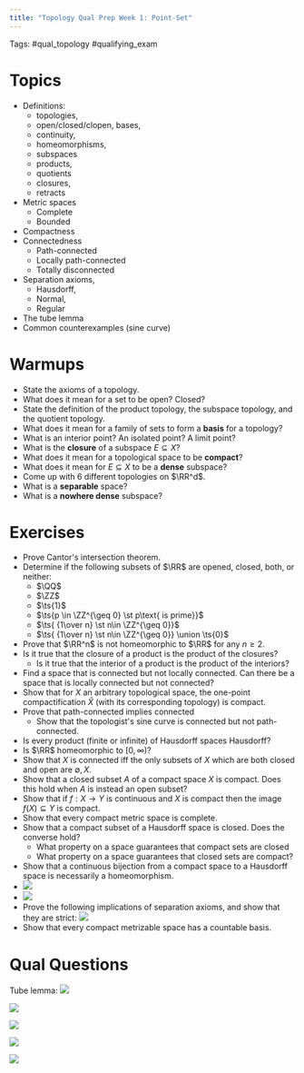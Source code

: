```yaml
---
title: "Topology Qual Prep Week 1: Point-Set"
---
```


Tags: #qual_topology #qualifying_exam 

# Topics

- Definitions:
	-   topologies, 
	-   open/closed/clopen, bases, 
	-   continuity, 
	-   homeomorphisms, 
	-   subspaces 
	-   products, 
	-   quotients
	-   closures, 
	-   retracts
- Metric spaces
	- Complete
	- Bounded
- Compactness
-   Connectedness 
	-   Path-connected
	-    Locally path-connected
	-    Totally disconnected
-   Separation axioms, 
	-   Hausdorff, 
	-   Normal, 
	-   Regular
-   The tube lemma
-   Common counterexamples (sine curve)

# Warmups

- State the axioms of a topology.
- What does it mean for a set to be open? Closed?
- State the definition of the product topology, the subspace topology, and the quotient topology.
- What does it mean for a family of sets to form a **basis** for a topology?
- What is an interior point? An isolated point? A limit point?
- What is the **closure** of a subspace $E\subseteq X$?
- What does it mean for a topological space to be **compact**?
- What does it mean for $E\subseteq X$ to be a **dense** subspace?
- Come up with 6 different topologies on $\RR^d$.
- What is a **separable** space?
- What is a **nowhere dense** subspace?

# Exercises
- Prove Cantor's intersection theorem.
- Determine if the following subsets of $\RR$ are opened, closed, both, or neither:
	- $\QQ$
	- $\ZZ$
	- $\ts{1}$
	- $\ts{p \in \ZZ^{\geq 0} \st p\text{ is prime}}$
	- $\ts{ {1\over n} \st n\in \ZZ^{\geq 0}}$
	-  $\ts{ {1\over n} \st n\in \ZZ^{\geq 0}} \union \ts{0}$
-  Prove that $\RR^n$ is not homeomorphic to $\RR$ for any $n\geq 2$.
-  Is it true that the closure of a product is the product of the closures?
	-  Is it true that the interior of a product is the product of the interiors?
- Find a space that is connected but not locally connected.
	Can there be a space that is locally connected but not connected?
- Show that for $X$ an arbitrary topological space, the one-point compactification $\hat X$ (with its corresponding topology) is compact.
- Prove that path-connected implies connected
	- Show that the topologist's sine curve is connected but not path-connected.
- Is every product (finite or infinite) of Hausdorff spaces Hausdorff?
- Is $\RR$ homeomorphic to $[0, \infty)$?
- Show that $X$ is connected iff the only subsets of $X$ which are both closed and open are $\emptyset, X$.
- Show that a closed subset $A$ of a compact space $X$ is compact.
	Does this hold when $A$ is instead an open subset?
- Show that if $f:X\to Y$ is continuous and $X$ is compact then the image $f(X)\subseteq Y$ is compact.
- Show that every compact metric space is complete.
- Show that a compact subset of a Hausdorff space is closed.
	Does the converse hold?
	- What property on a space guarantees that compact sets are closed
	- What property on a space guarantees that closed sets are compact?
- Show that a continuous bijection from a compact space to a Hausdorff space is necessarily a homeomorphism.
- ![](Pasted%20image%2020210520145801.png)
- ![](Pasted%20image%2020210520145810.png)
- Prove the following implications of separation axioms, and show that they are strict:
![](Pasted%20image%2020210520150233.png)
- Show that every compact metrizable space has a countable basis.

# Qual Questions

Tube lemma:
![](Pasted%20image%2020210520142907.png)

![](Pasted%20image%2020210520143017.png)

![](Pasted%20image%2020210520143456.png)

![](Pasted%20image%2020210520143537.png)

![](Pasted%20image%2020210520143652.png)